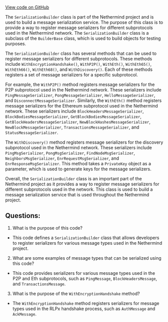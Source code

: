 [View code on GitHub](https://github.com/NethermindEth/nethermind/src/Nethermind/Nethermind.Network.Test/Builders/SerializationBuilder.cs)

The `SerializationBuilder` class is part of the Nethermind project and is used to build a message serialization service. The purpose of this class is to provide a way to register message serializers for different subprotocols used in the Nethermind network. The `SerializationBuilder` class is a subclass of the `BuilderBase` class, which is used to build objects for testing purposes.

The `SerializationBuilder` class has several methods that can be used to register message serializers for different subprotocols. These methods include `WithEncryptionHandshake()`, `WithP2P()`, `WithEth()`, `WithEth65()`, `WithEth66()`, `WithEth68()`, and `WithDiscovery()`. Each of these methods registers a set of message serializers for a specific subprotocol.

For example, the `WithP2P()` method registers message serializers for the P2P subprotocol used in the Nethermind network. These serializers include `PingMessageSerializer`, `PongMessageSerializer`, `HelloMessageSerializer`, and `DisconnectMessageSerializer`. Similarly, the `WithEth()` method registers message serializers for the Ethereum subprotocol used in the Nethermind network. These serializers include `BlockHeadersMessageSerializer`, `BlockBodiesMessageSerializer`, `GetBlockBodiesMessageSerializer`, `GetBlockHeadersMessageSerializer`, `NewBlockHashesMessageSerializer`, `NewBlockMessageSerializer`, `TransactionsMessageSerializer`, and `StatusMessageSerializer`.

The `WithDiscovery()` method registers message serializers for the discovery subprotocol used in the Nethermind network. These serializers include `PingMsgSerializer`, `PongMsgSerializer`, `FindNodeMsgSerializer`, `NeighborsMsgSerializer`, `EnrRequestMsgSerializer`, and `EnrResponseMsgSerializer`. This method takes a `PrivateKey` object as a parameter, which is used to generate keys for the message serializers.

Overall, the `SerializationBuilder` class is an important part of the Nethermind project as it provides a way to register message serializers for different subprotocols used in the network. This class is used to build a message serialization service that is used throughout the Nethermind project.
## Questions: 
 1. What is the purpose of this code?
- This code defines a `SerializationBuilder` class that allows developers to register serializers for various message types used in the Nethermind project.

2. What are some examples of message types that can be serialized using this code?
- This code provides serializers for various message types used in the P2P and Eth subprotocols, such as `PingMessage`, `BlockHeadersMessage`, and `TransactionsMessage`.

3. What is the purpose of the `WithEncryptionHandshake` method?
- The `WithEncryptionHandshake` method registers serializers for message types used in the RLPx handshake process, such as `AuthMessage` and `AckMessage`.